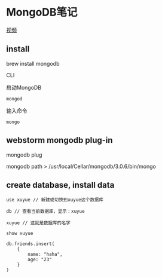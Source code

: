 MongoDB笔记
==========

[视频](https://www.youtube.com/watch?v=1uFY60CESlM)
## install
brew install mongodb

CLI

启动MongoDB

```
mongod
```
输入命令

```
mongo
```
## webstorm mongodb plug-in

mongodb plug

mongodb path > /usr/local/Cellar/mongodb/3.0.6/bin/mongo

## create database, install data
```
use xuyue // 新建或切换到xuyue这个数据库
```
```
db // 查看当前数据库，显示：xuyue
```
```
xuyue // 这就是数据库的名字
```
```
show xuyue
```
```
db.friends.insert(
	{
		name: "haha",
		age: "23"
	}
)
```
